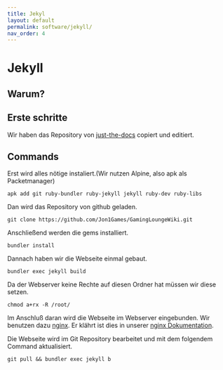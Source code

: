```yaml
---
title: Jekyl
layout: default
permalink: software/jekyll/
nav_order: 4
---
```


# Jekyll

## Warum?

## Erste schritte

Wir haben das Repository von [just-the-docs](https://github.com/just-the-docs/just-the-docs/tree/main) copiert und editiert.

## Commands

Erst wird alles nötige instaliert.(Wir nutzen Alpine, also apk als Packetmanager)
```
apk add git ruby-bundler ruby-jekyll jekyll ruby-dev ruby-libs 
```

Dan wird das Repository von github geladen.
```
git clone https://github.com/Jon1Games/GamingLoungeWiki.git
```

Anschließend werden die gems installiert.
```
bundler install
```

Dannach haben wir die Webseite einmal gebaut.
```
bundler exec jekyll build
```

Da der Webserver keine Rechte auf diesen Ordner hat müssen wir diese setzen.
```
chmod a+rx -R /root/
```

Im Anschluß daran wird die Webseite im Webserver eingebunden.
Wir benutzen dazu [nginx](https://nginx.org/en/).
Er klährt ist dies in unserer [nginx Dokumentation]().

Die Webseite wird im Git Repository bearbeitet und mit dem folgendem Command aktualisiert.
```
git pull && bundler exec jekyll b
```
